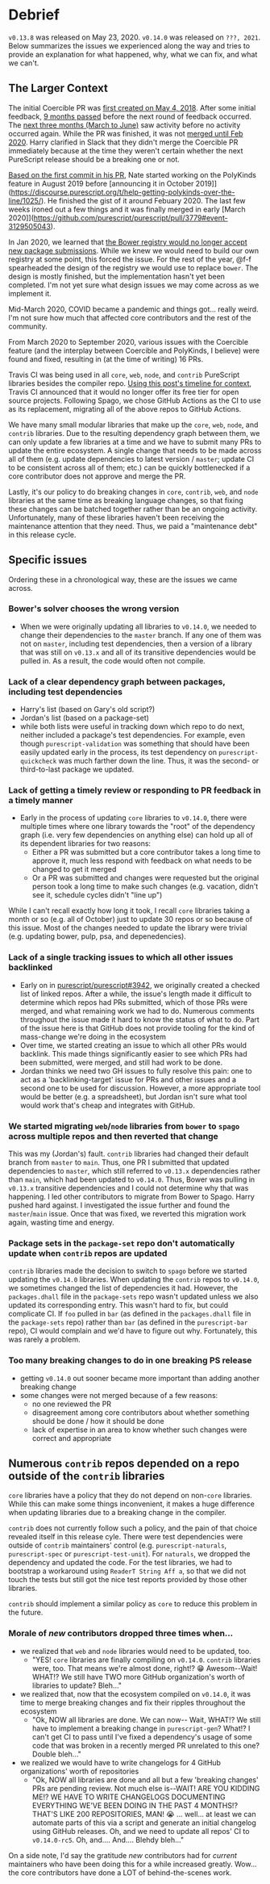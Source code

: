 # Debrief

`v0.13.8` was released on May 23, 2020. `v0.14.0` was released on `???, 2021`. Below summarizes the issues we experienced along the way and tries to provide an explanation for what happened, why, what we can fix, and what we can't.

## The Larger Context

The initial Coercible PR was [first created on May 4, 2018](https://github.com/purescript/purescript/pull/3351#issue-185918529). After some initial feedback, [9 months passed](https://github.com/purescript/purescript/pull/3351#issuecomment-470342192) before the next round of feedback occurred. The [next three months (March to June)](https://github.com/purescript/purescript/pull/3351#issuecomment-514778214) saw activity before no activity occurred again. While the PR was finished, it was not [merged until Feb 2020](https://github.com/purescript/purescript/pull/3351#event-3019914938). Harry clarified in Slack that they didn't merge the Coercible PR immediately because at the time they weren't certain whether the next PureScript release should be a breaking one or not.

[Based on the first commit in his PR](https://github.com/purescript/purescript/pull/3779/commits/83fedaa4b3152fed751e2ff63c5c39c2cbcebc2d), Nate started working on the PolyKinds feature in August 2019 before [announcing it in October 2019]](https://discourse.purescript.org/t/help-getting-polykinds-over-the-line/1025/). He finished the gist of it around Febuary 2020. The last few weeks ironed out a few things and it was finally merged in early [March 2020]](https://github.com/purescript/purescript/pull/3779#event-3129505043).

In Jan 2020, we learned that [the Bower registry would no longer accept new package submissions](https://discourse.purescript.org/t/the-bower-registry-is-no-longer-accepting-package-submissions/1103). While we knew we would need to build our own registry at some point, this forced the issue. For the rest of the year, @f-f spearheaded the design of the registry we would use to replace `bower`. The design is mostly finished, but the implementation hasn't yet been completed. I'm not yet sure what design issues we may come across as we implement it.

Mid-March 2020, COVID became a pandemic and things got... really weird. I'm not sure how much that affected core contributors and the rest of the community.

From March 2020 to September 2020, various issues with the Coercible feature (and the interplay between Coercible and PolyKinds, I believe) were found and fixed, resulting in (at the time of writing) 16 PRs.

Travis CI was being used in all `core`, `web`, `node`, and `contrib` PureScript libraries besides the compiler repo. [Using this post's timeline for context](https://www.jeffgeerling.com/blog/2020/travis-cis-new-pricing-plan-threw-wrench-my-open-source-works), Travis CI announced that it would no longer offer its free tier for open source projects. Following Spago, we chose GitHub Actions as the CI to use as its replacement, migrating all of the above repos to GitHub Actions.

We have many small modular libraries that make up the `core`, `web`, `node`, and `contrib` libraries. Due to the resulting dependency graph between them, we can only update a few libraries at a time and we have to submit many PRs to update the entire ecosystem. A single change that needs to be made across all of them (e.g. update dependencies to latest version / `master`; update CI to be consistent across all of them; etc.) can be quickly bottlenecked if a core contributor does not approve and merge the PR.

Lastly, it's our policy to do breaking changes in `core`, `contrib`, `web`, and `node` libraries at the same time as breaking language changes, so that fixing these changes can be batched together rather than be an ongoing activity. Unfortunately, many of these libraries haven't been receiving the maintenance attention that they need. Thus, we paid a "maintenance debt" in this release cycle.

## Specific issues

Ordering these in a chronological way, these are the issues we came across.

### Bower's solver chooses the wrong version

- When we were originally updating all libraries to `v0.14.0`, we needed to change their dependencies to the `master` branch. If any one of them was not on `master`, including test dependencies, then a version of a library that was still on `v0.13.x` and all of its transitive dependencies would be pulled in. As a result, the code would often not compile.

### Lack of a clear dependency graph between packages, including test dependencies

- Harry's list (based on Gary's old script?)
- Jordan's list (based on a package-set)
- while both lists were useful in tracking down which repo to do next, neither included a package's test dependencies. For example, even though `purescript-validation` was something that should have been easily updated early in the process, its test dependency on `purescript-quickcheck` was much farther down the line. Thus, it was the second- or third-to-last package we updated.

### Lack of getting a timely review or responding to PR feedback in a timely manner

- Early in the process of updating `core` libraries to `v0.14.0`, there were multiple times where one library towards the "root" of the dependency graph (i.e. very few dependencies on anything else) can hold up all of its dependent libraries for two reasons:
    - Either a PR was submitted but a core contributor takes a long time to approve it, much less respond with feedback on what needs to be changed to get it merged
    - Or a PR was submitted and changes were requested but the original person took a long time to make such changes (e.g. vacation, didn't see it, schedule cycles didn't "line up")

While I can't recall exactly how long it took, I recall `core` libraries taking a month or so (e.g. all of October) just to update 30 repos or so because of this issue. Most of the changes needed to update the library were trivial (e.g. updating bower, pulp, psa, and depenedencies).

### Lack of a single tracking issues to which all other issues backlinked

- Early on in [purescript/purescript#3942](https://github.com/purescript/purescript/issues/3942), we originally created a checked list of linked repos. After a while, the issue's length made it difficult to determine which repos had PRs submitted, which of those PRs were merged, and what remaining work we had to do. Numerous comments throughout the issue made it hard to know the status of what to do. Part of the issue here is that GitHub does not provide tooling for the kind of mass-change we're doing in the ecosystem
- Over time, we started creating an issue to which all other PRs would backlink. This made things significantly easier to see which PRs had been submitted, were merged, and still had work to be done.
- Jordan thinks we need two GH issues to fully resolve this pain: one to act as a 'backlinking-target' issue for PRs and other issues and a second one to be used for discussion. However, a more appropriate tool would be better (e.g. a spreadsheet), but Jordan isn't sure what tool would work that's cheap and integrates with GitHub.

### We started migrating `web`/`node` libraries from `bower` to `spago` across multiple repos and then reverted that change

This was my (Jordan's) fault. `contrib` libraries had changed their default branch from `master` to `main`. Thus, one PR I submitted that updated dependencies to `master`, which still referred to `v0.13.x` dependencies rather than `main`, which had been updated to `v0.14.0`. Thus, Bower was pulling in `v0.13.x` transitive dependencies and I could not determine why that was happening. I led other contributors to migrate from Bower to Spago. Harry pushed hard against. I investigated the issue further and found the `master`/`main` issue. Once that was fixed, we reverted this migration work again, wasting time and energy.

### Package sets in the `package-set` repo don't automatically update when `contrib` repos are updated

`contrib` libraries made the decision to switch to `spago` before we started updating the `v0.14.0` libraries. When updating the `contrib` repos to `v0.14.0`, we sometimes changed the list of dependencies it had. However, the `packages.dhall` file in the `package-sets` repo wasn't updated unless we also updated its corresponding entry. This wasn't hard to fix, but could complicate CI. If `foo` pulled in `bar` (as defined in the `packages.dhall` file in the `package-sets` repo) rather than `bar` (as defined in the `purescript-bar` repo), CI would complain and we'd have to figure out why. Fortunately, this was rarely a problem.

### Too many breaking changes to do in one breaking PS release

- getting `v0.14.0` out sooner became more important than adding another breaking change
- some changes were not merged because of a few reasons:
    - no one reviewed the PR
    - disagreement among core contributors about whether something should be done / how it should be done
    - lack of expertise in an area to know whether such changes were correct and appropriate

## Numerous `contrib` repos depended on a repo outside of the `contrib` libraries

`core` libraries have a policy that they do not depend on non-`core` libraries. While this can make some things inconvenient, it makes a huge difference when updating libraries due to a breaking change in the compiler.

`contrib` does not currently follow such a policy, and the pain of that choice revealed itself in this release cyle. There were test dependencies were outside of `contrib` maintainers' control (e.g. `purescript-naturals`, `purescript-spec` or `purescript-test-unit`). For `naturals`, we dropped the dependency and updated the code. For the test libraries, we had to bootstrap a workaround using `ReaderT String Aff a`, so that we did not touch the tests but still got the nice test reports provided by those other libraries.

`contrib` should implement a similar policy as `core` to reduce this problem in the future.

### Morale of _new_ contributors dropped three times when...

- we realized that `web` and `node` libraries would need to be updated, too.
    - "YES! `core` libraries are finally compiling on `v0.14.0`. `contrib` libraries were, too. That means we're almost done, right!? 😁 Awesom--Wait! WHAT!? We still have TWO more GitHub organization's worth of libraries to update? Bleh..."
- we realized that, now that the ecosystem compiled on `v0.14.0`, it was time to merge breaking changes and fix their ripples throughout the ecosystem
    - "Ok, NOW all libraries are done. We can now-- Wait, WHAT!? We still have to implement a breaking change in `purescript-gen`? What!? I can't get CI to pass until I've fixed a dependency's usage of some code that was broken in a recently merged PR unrelated to this one? Double bleh..."
- we realized we would have to write changelogs for 4 GitHub organizations' worth of repositories
    - "Ok, NOW all libraries are done and all but a few 'breaking changes' PRs are pending review. Not much else is--WAIT! ARE YOU KIDDING ME!? WE HAVE TO WRITE CHANGELOGS DOCUMENTING EVERYTHING WE'VE BEEN DOING IN THE PAST 4 MONTHS!? THAT'S LIKE 200 REPOSITORIES, MAN! 😭 ... well... at least we can automate parts of this via a script and generate an initial changelog using GitHub releases. Oh, and we need to update all repos' CI to `v0.14.0-rc5`. Oh, and.... And.... Blehdy bleh..."

On a side note, I'd say the gratitude _new_ contributors had for _current_ maintainers who have been doing this for a while increased greatly. Wow... the core contributors have done a LOT of behind-the-scenes work.

